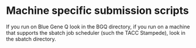 Machine specific submission scripts
===================================

If you run on Blue Gene Q look in the BGQ directory, if you run on a machine that supports the sbatch job scheduler (such the TACC Stampede), look in the sbatch directory.